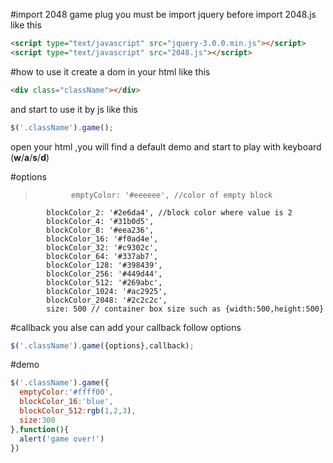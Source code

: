#import 2048 game plug
you must be import jquery before import 2048.js like this

```html
<script type="text/javascript" src="jquery-3.0.0.min.js"></script>
<script type="text/javascript" src="2048.js"></script>

```

#how to use it
create a dom in your html like this
```html
<div class="className"></div>
```

and start to use it by js like this
```javascript
$('.className').game();
```

open your html ,you will find a default demo and start to play with keyboard (**w**/**a**/**s**/**d**)

#options
>             emptyColor: '#eeeeee', //color of empty block
            blockColor_2: '#2e6da4', //block color where value is 2
            blockColor_4: '#31b0d5',
            blockColor_8: '#eea236',
            blockColor_16: '#f0ad4e',
            blockColor_32: '#c9302c',
            blockColor_64: '#337ab7',
            blockColor_128: '#398439',
            blockColor_256: '#449d44',
            blockColor_512: '#269abc',
            blockColor_1024: '#ac2925',
            blockColor_2048: '#2c2c2c',
            size: 500 // container box size such as {width:500,height:500}
            
#callback
you alse can add your callback follow options
```javascript
$('.className').game({options},callback);
```
#demo
```javascript
$('.className').game({
  emptyColor:'#ffff00',
  blockColor_16:'blue',
  blockColor_512:rgb(1,2,3),
  size:300
},function(){
  alert('game over!')
})
```
